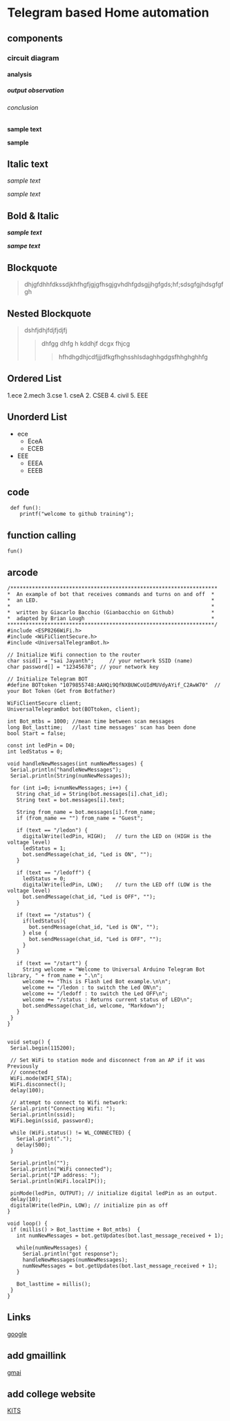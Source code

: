  # Telegram based Home automation 
 ## components
 ### circuit diagram
 #### analysis
 ##### output observation 
 ###### conclusion
**sample text**

__sample__
## Italic text
*sample text*
 
_sample text_
## Bold & Italic
**_sample text_**

__*sampe text*__
## Blockquote
>   dhjgfdhhfdkssdjkhfhgfjgjgfhsgjgvhdhfgdsgjjhgfgds;hf;sdsgfgjhdsgfgfgh
## Nested Blockquote
> dshfjdhjfdjfjdjfj
>> dhfgg dhfg h kddhjf dcgx fhjcg
>>> hfhdhgdhjcdfjjjdfkgfhghsshlsdaghhgdgsfhhghghhfg
## Ordered List
1.ece
2.mech
3.cse
    1. cseA
    2. CSEB
4. civil
5. EEE
## Unorderd List
- ece
    * EceA
    * ECEB
- EEE
    * EEEA
    * EEEB
## code
```
 def fun():
    printf("welcome to github training");  
```
## function calling
  `
  fun()    
 `
 ## arcode   
 ```
 /*******************************************************************
 *  An example of bot that receives commands and turns on and off  *
 *  an LED.                                                        *
 *                                                                 *
 *  written by Giacarlo Bacchio (Gianbacchio on Github)            *
 *  adapted by Brian Lough                                         *
 *******************************************************************/
#include <ESP8266WiFi.h>
#include <WiFiClientSecure.h>
#include <UniversalTelegramBot.h>

// Initialize Wifi connection to the router
char ssid[] = "sai Jayanth";     // your network SSID (name)
char password[] = "12345678"; // your network key

// Initialize Telegram BOT
#define BOTtoken "1079855748:AAHQi9QfNXBUWCoUIdMUVdyAYif_C2AwW70"  // your Bot Token (Get from Botfather)

WiFiClientSecure client;
UniversalTelegramBot bot(BOTtoken, client);

int Bot_mtbs = 1000; //mean time between scan messages
long Bot_lasttime;   //last time messages' scan has been done
bool Start = false;

const int ledPin = D0;
int ledStatus = 0;

void handleNewMessages(int numNewMessages) {
  Serial.println("handleNewMessages");
  Serial.println(String(numNewMessages));

  for (int i=0; i<numNewMessages; i++) {
    String chat_id = String(bot.messages[i].chat_id);
    String text = bot.messages[i].text;

    String from_name = bot.messages[i].from_name;
    if (from_name == "") from_name = "Guest";

    if (text == "/ledon") {
      digitalWrite(ledPin, HIGH);   // turn the LED on (HIGH is the voltage level)
      ledStatus = 1;
      bot.sendMessage(chat_id, "Led is ON", "");
    }

    if (text == "/ledoff") {
      ledStatus = 0;
      digitalWrite(ledPin, LOW);    // turn the LED off (LOW is the voltage level)
      bot.sendMessage(chat_id, "Led is OFF", "");
    }

    if (text == "/status") {
      if(ledStatus){
        bot.sendMessage(chat_id, "Led is ON", "");
      } else {
        bot.sendMessage(chat_id, "Led is OFF", "");
      }
    }

    if (text == "/start") {
      String welcome = "Welcome to Universal Arduino Telegram Bot library, " + from_name + ".\n";
      welcome += "This is Flash Led Bot example.\n\n";
      welcome += "/ledon : to switch the Led ON\n";
      welcome += "/ledoff : to switch the Led OFF\n";
      welcome += "/status : Returns current status of LED\n";
      bot.sendMessage(chat_id, welcome, "Markdown");
    }
  }
}


void setup() {
  Serial.begin(115200);

  // Set WiFi to station mode and disconnect from an AP if it was Previously
  // connected
  WiFi.mode(WIFI_STA);
  WiFi.disconnect();
  delay(100);

  // attempt to connect to Wifi network:
  Serial.print("Connecting Wifi: ");
  Serial.println(ssid);
  WiFi.begin(ssid, password);

  while (WiFi.status() != WL_CONNECTED) {
    Serial.print(".");
    delay(500);
  }

  Serial.println("");
  Serial.println("WiFi connected");
  Serial.print("IP address: ");
  Serial.println(WiFi.localIP());

  pinMode(ledPin, OUTPUT); // initialize digital ledPin as an output.
  delay(10);
  digitalWrite(ledPin, LOW); // initialize pin as off
}

void loop() {
  if (millis() > Bot_lasttime + Bot_mtbs)  {
    int numNewMessages = bot.getUpdates(bot.last_message_received + 1);

    while(numNewMessages) {
      Serial.println("got response");
      handleNewMessages(numNewMessages);
      numNewMessages = bot.getUpdates(bot.last_message_received + 1);
    }

    Bot_lasttime = millis();
  }
}
```
## Links
[google](https://www.google.com)

## add gmaillink
[gmai](https://mail.google.com/mail)

## add college website
[KITS](https://collegedunia.com/college/14034-krishna-chaitanya-institute-of-technology-and-sciences-kits-prakasam)
